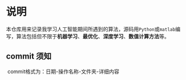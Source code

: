 # 说明

​	本仓库用来记录我学习人工智能期间所遇到的算法，源码用`Python`或`matlab`编写，算法包括但不限于**机器学习**、**最优化**、**深度学习**、**数值计算方法**等。

## commit 须知

​		commit格式为：日期-操作名称-文件夹-详细内容
